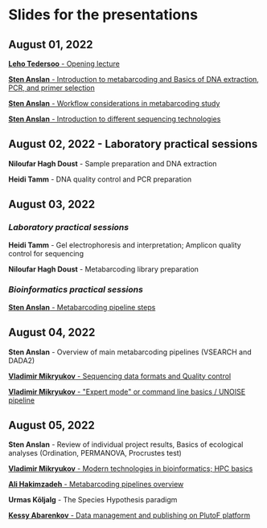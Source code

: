 # Slides for the presentations

## August 01, 2022

[**Leho Tedersoo** - Opening lecture](https://raw.githubusercontent.com/Mycology-Microbiology-Center/Metabarcoding2022/main/slides/LehoTedersoo_Welcome.pdf)

[**Sten Anslan** - Introduction to metabarcoding and Basics of DNA extraction, PCR, and primer selection](https://raw.githubusercontent.com/Mycology-Microbiology-Center/Metabarcoding2022/main/slides/StenAnslan_Introduction_to_Metabarcoding_01.08.2022.pdf)

[**Sten Anslan** - Workflow considerations in metabarcoding study](https://raw.githubusercontent.com/Mycology-Microbiology-Center/Metabarcoding2022/main/slides/StenAnslan_Metabarcoding_Considerations_01.08.2022.pdf)

[**Sten Anslan** - Introduction to different sequencing technologies](https://raw.githubusercontent.com/Mycology-Microbiology-Center/Metabarcoding2022/main/slides/StenAnslan_Sequencing_technologies_01.08.2022.pdf)

## August 02, 2022 - **Laboratory practical sessions**

**Niloufar Hagh Doust** - Sample preparation and DNA extraction

**Heidi Tamm** - DNA quality control and PCR preparation

## August 03, 2022

### *Laboratory practical sessions*

**Heidi Tamm** - Gel electrophoresis and interpretation; Amplicon quality control for sequencing

**Niloufar Hagh Doust** - Metabarcoding library preparation

### *Bioinformatics practical sessions*

[**Sten Anslan** - Metabarcoding pipeline steps](https://raw.githubusercontent.com/Mycology-Microbiology-Center/Metabarcoding2022/main/slides/StenAnslan_Pipeline_steps_03.08.2022.pdf)


## August 04, 2022

**Sten Anslan** - Overview of main metabarcoding pipelines (VSEARCH and DADA2)

[**Vladimir Mikryukov** - Sequencing data formats and Quality control](https://raw.githubusercontent.com/Mycology-Microbiology-Center/Metabarcoding2022/main/slides/VladimirMikryukov_QC_03.08.2022.pdf)

[**Vladimir Mikryukov** - "Expert mode" or command line basics / UNOISE pipeline](https://raw.githubusercontent.com/Mycology-Microbiology-Center/Metabarcoding2022/main/slides/VladimirMikryukov_CommandLine_04.08.2022.pdf)


## August 05, 2022

**Sten Anslan** - Review of individual project results, Basics of ecological analyses (Ordination, PERMANOVA, Procrustes test)

[**Vladimir Mikryukov** - Modern technologies in bioinformatics; HPC basics](https://raw.githubusercontent.com/Mycology-Microbiology-Center/Metabarcoding2022/main/slides/VladimirMikryukov_BioinfoTechnologies_05.08.2022.pdf)

[**Ali Hakimzadeh** - Metabarcoding pipelines overview](https://raw.githubusercontent.com/Mycology-Microbiology-Center/Metabarcoding2022/main/slides/AliHakimzadeh_MetabarcodingPipelines_05.08.2022.pdf)

**Urmas Kõljalg** - The Species Hypothesis paradigm

[**Kessy Abarenkov** - Data management and publishing on PlutoF platform](https://raw.githubusercontent.com/Mycology-Microbiology-Center/Metabarcoding2022/main/slides/Abarenkov_DataLifeCycle_Publishing_05.08.2022.pdf)

